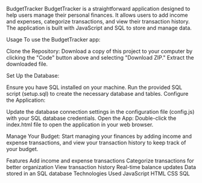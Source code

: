 BudgetTracker
BudgetTracker is a straightforward application designed to help users manage their personal finances. It allows users to add income and expenses, categorize transactions, and view their transaction history. The application is built with JavaScript and SQL to store and manage data.

Usage
To use the BudgetTracker app:

Clone the Repository: Download a copy of this project to your computer by clicking the "Code" button above and selecting "Download ZIP." Extract the downloaded file.

Set Up the Database:

Ensure you have SQL installed on your machine.
Run the provided SQL script (setup.sql) to create the necessary database and tables.
Configure the Application:

Update the database connection settings in the configuration file (config.js) with your SQL database credentials.
Open the App: Double-click the index.html file to open the application in your web browser.

Manage Your Budget: Start managing your finances by adding income and expense transactions, and view your transaction history to keep track of your budget.

Features
Add income and expense transactions
Categorize transactions for better organization
View transaction history
Real-time balance updates
Data stored in an SQL database
Technologies Used
JavaScript
HTML
CSS
SQL

